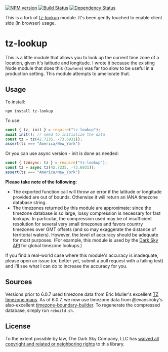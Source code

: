 [![NPM version][npm-image]][npm-url]
[![Build Status][build-image]][build-url]
[![Dependency Status][deps-image]][deps-url]

This is a fork of [tz-lookup] module. It's been gently touched to enable
client side (in browser) usage.

tz-lookup
=========

This is a little module that allows you to look up the current time zone of a
location, given it's latitude and longitude. I wrote it because the existing
Node module that does this (`tzwhere`) was far too slow to be useful in a
production setting. This module attempts to ameliorate that.

Usage
-----

To install:

    npm install tz-lookup

To use:
```javascript
const { tz, init } = require("tz-lookup");
await init(); // need to initialize the data
const tz = tz(42.7235, -73.6931));
assert(tz === "America/New_York")
```

Or you can use async version - init is done as needed:
```javascript
const { tzAsync: tz } = require("tz-lookup");
const tz = async tz(42.7235, -73.6931));
assert(tz === "America/New_York")
```


**Please take note of the following:**

*   The exported function call will throw an error if the latitude or longitude
    provided are out of bounds.
    Otherwise it will return an IANA timezone database string.
*   The timezones returned by this module are approximate: since the timezone
    database is so large, lossy compression is necessary for fast lookups. In
    particular, the compression used may be of insufficient resolution for
    several very small timezones and favors country timezones over GMT offsets
    (and so may exaggerate the distance of territorial waters). However, the
    level of accuracy should be adequate for most purposes. (For example, this
    module is used by the [Dark Sky API][1] for global timezone lookups.)

If you find a real-world case where this module's accuracy is inadequate,
please open an issue (or, better yet, submit a pull request with a failing
test) and I'll see what I can do to increase the accuracy for you.

[1]: https://darksky.net/dev/

Sources
-------

Versions prior to 6.0.7 used timezone data from Eric Muller's excellent [TZ
timezone maps][2]. As of 6.0.7, we now use timezone data from @evansiroky's
also-excellent [timezone-boundary-builder][3]. To regenerate the compressed
database, simply run `rebuild.sh`.

[2]: http://efele.net/maps/tz/
[3]: https://github.com/evansiroky/timezone-boundary-builder/

License
-------

To the extent possible by law, The Dark Sky Company, LLC has [waived all
copyright and related or neighboring rights][cc0] to this library.

[cc0]: http://creativecommons.org/publicdomain/zero/1.0/
[tz-lookup]: https://www.npmjs.com/package/tz-lookup

[npm-image]: https://img.shields.io/npm/v/@pirxpilot/tz-lookup
[npm-url]: https://npmjs.org/package/@pirxpilot/tz-lookup

[build-url]: https://github.com/pirxpilot/tz-lookup/actions/workflows/check.yaml
[build-image]: https://img.shields.io/github/actions/workflow/status/pirxpilot/tz-lookup/check.yaml?branch=main

[deps-image]: https://img.shields.io/librariesio/release/npm/@pirxpilot/tz-lookup
[deps-url]: https://libraries.io/npm/@pirxpilot%2Ftz-lookup
